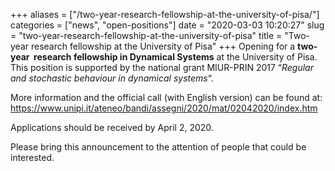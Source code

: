+++
aliases = ["/two-year-research-fellowship-at-the-university-of-pisa/"]
categories = ["news", "open-positions"]
date = "2020-03-03 10:20:27"
slug = "two-year-research-fellowship-at-the-university-of-pisa"
title = "Two-year research fellowship at the University of Pisa"
+++
Opening for a **two-year  research fellowship in Dynamical Systems** at
the University of Pisa. This position is supported by the national grant
MIUR-PRIN 2017 “*Regular and stochastic behaviour in dynamical
systems*“.

More information and the official call (with English version) can be
found at: 
<https://www.unipi.it/ateneo/bandi/assegni/2020/mat/02042020/index.htm>

Applications should be received by April 2, 2020.

Please bring this announcement to the attention of people that could be
interested.
